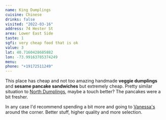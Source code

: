 ```yaml
---
name: King Dumplings
cuisine: Chinese
drinks: false
visited: "2022-03-16"
address: 74 Hester St
area: Lower East Side 
taste: 1
sgfi: very cheap food that is ok
value: 3
lat: 40.7160428685882
lon: -73.99163785374249
menu:
phone: "+19172511249"
---
```


This place has cheap and not too amazing handmade **veggie dumplings** and **sesame pancake sandwiches** but extremely cheap. Pretty similar situation to [North Dumplings](/places/north-dumpling), maybe a touch better? The pancakes were a bit fresher.

In any case I'd recommend spending a bit more and going to [Vanessa's](/places/vanessas-dumpling-house) around the corner. Better stuff, higher quality and more selection.
